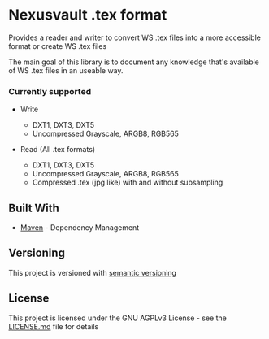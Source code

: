 # Nexusvault .tex format

Provides a reader and writer to convert WS .tex files into a more accessible format or create WS .tex files

The main goal of this library is to document any knowledge that's available of WS .tex files in an useable way.

### Currently supported

* Write
    * DXT1, DXT3, DXT5
    * Uncompressed Grayscale, ARGB8, RGB565

* Read (All .tex formats)
	* DXT1, DXT3, DXT5
 	* Uncompressed Grayscale, ARGB8, RGB565
    * Compressed .tex (jpg like) with and without subsampling


## Built With

* [Maven](https://maven.apache.org/) - Dependency Management

## Versioning

This project is versioned with [semantic versioning](http://semver.org/)

## License

This project is licensed under the GNU AGPLv3 License - see the [LICENSE.md](LICENSE.md) file for details

